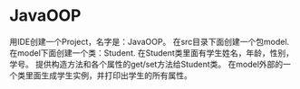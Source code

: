 # JavaOOP
用IDE创建一个Project，名字是：JavaOOP。
在src目录下面创建一个包model.
在model下面创建一个类：Student.
在Student类里面有学生姓名，年龄，性别，学号。
提供构造方法和各个属性的get/set方法给Student类。
在model外部的一个类里面生成学生实例，并打印出学生的所有属性。
